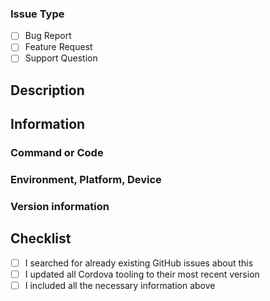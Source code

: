 <!--
Please have a look at the issue templates you get when you click "New issue" in the GitHub UI.
We very much prefer issues created by using one of these templates.
-->

### Issue Type
<!-- Please check the boxes by putting an x in the [ ] like so: [x] -->

- [ ] Bug Report
- [ ] Feature Request
- [ ] Support Question

## Description

## Information
<!-- Include all relevant information that might help understand and reproduce the problem -->

### Command or Code
<!-- What command or code is needed to reproduce the problem? -->

### Environment, Platform, Device
<!-- In what environment, on what platform or on which device are you experiencing the issue? -->



### Version information
<!-- 
What are relevant versions you are using?
For example:
Cordova: Cordova CLI, Cordova Platforms, Cordova Plugins 
Other Frameworks: Ionic Framework and CLI version
Operating System, Android Studio, Xcode etc.
-->



## Checklist
<!-- Please check the boxes by putting an `x` in the `[ ]` like so: `[x]` -->

- [ ] I searched for already existing GitHub issues about this
- [ ] I updated all Cordova tooling to their most recent version
- [ ] I included all the necessary information above
